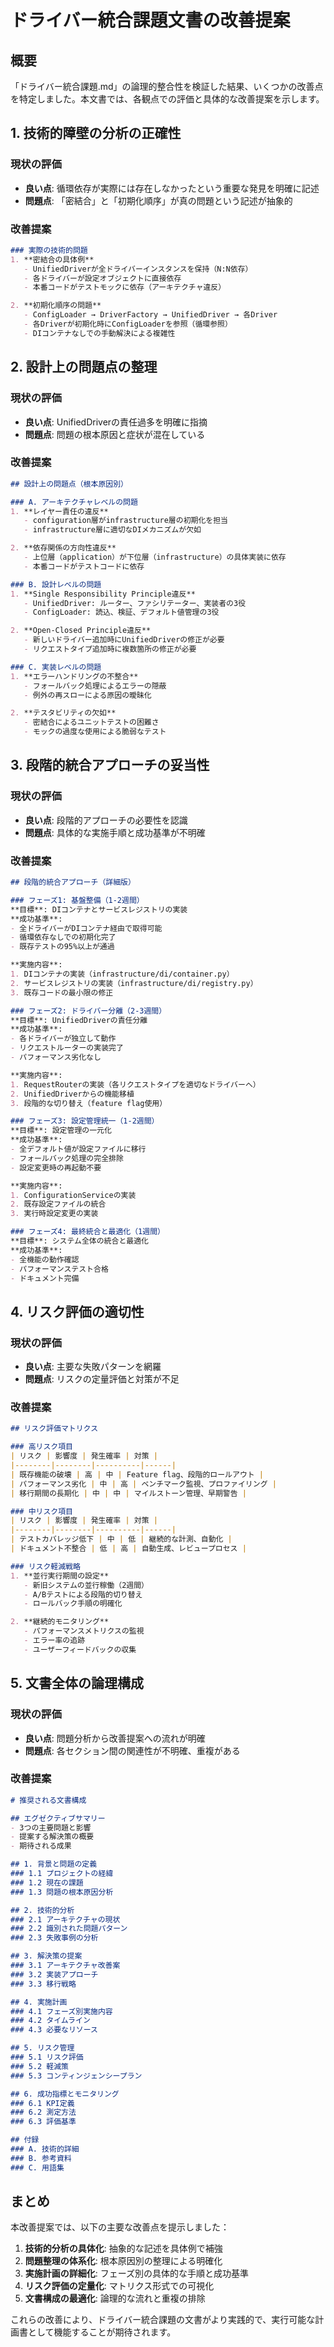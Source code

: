 # ドライバー統合課題文書の改善提案

## 概要
「ドライバー統合課題.md」の論理的整合性を検証した結果、いくつかの改善点を特定しました。本文書では、各観点での評価と具体的な改善提案を示します。

## 1. 技術的障壁の分析の正確性

### 現状の評価
- **良い点**: 循環依存が実際には存在しなかったという重要な発見を明確に記述
- **問題点**: 「密結合」と「初期化順序」が真の問題という記述が抽象的

### 改善提案
```markdown
### 実際の技術的問題
1. **密結合の具体例**
   - UnifiedDriverが全ドライバーインスタンスを保持（N:N依存）
   - 各ドライバーが設定オブジェクトに直接依存
   - 本番コードがテストモックに依存（アーキテクチャ違反）

2. **初期化順序の問題**
   - ConfigLoader → DriverFactory → UnifiedDriver → 各Driver
   - 各Driverが初期化時にConfigLoaderを参照（循環参照）
   - DIコンテナなしでの手動解決による複雑性
```

## 2. 設計上の問題点の整理

### 現状の評価
- **良い点**: UnifiedDriverの責任過多を明確に指摘
- **問題点**: 問題の根本原因と症状が混在している

### 改善提案
```markdown
## 設計上の問題点（根本原因別）

### A. アーキテクチャレベルの問題
1. **レイヤー責任の違反**
   - configuration層がinfrastructure層の初期化を担当
   - infrastructure層に適切なDIメカニズムが欠如

2. **依存関係の方向性違反**
   - 上位層（application）が下位層（infrastructure）の具体実装に依存
   - 本番コードがテストコードに依存

### B. 設計レベルの問題
1. **Single Responsibility Principle違反**
   - UnifiedDriver: ルーター、ファシリテーター、実装者の3役
   - ConfigLoader: 読込、検証、デフォルト値管理の3役

2. **Open-Closed Principle違反**
   - 新しいドライバー追加時にUnifiedDriverの修正が必要
   - リクエストタイプ追加時に複数箇所の修正が必要

### C. 実装レベルの問題
1. **エラーハンドリングの不整合**
   - フォールバック処理によるエラーの隠蔽
   - 例外の再スローによる原因の曖昧化

2. **テスタビリティの欠如**
   - 密結合によるユニットテストの困難さ
   - モックの過度な使用による脆弱なテスト
```

## 3. 段階的統合アプローチの妥当性

### 現状の評価
- **良い点**: 段階的アプローチの必要性を認識
- **問題点**: 具体的な実施手順と成功基準が不明確

### 改善提案
```markdown
## 段階的統合アプローチ（詳細版）

### フェーズ1: 基盤整備（1-2週間）
**目標**: DIコンテナとサービスレジストリの実装
**成功基準**: 
- 全ドライバーがDIコンテナ経由で取得可能
- 循環依存なしでの初期化完了
- 既存テストの95%以上が通過

**実施内容**:
1. DIコンテナの実装（infrastructure/di/container.py）
2. サービスレジストリの実装（infrastructure/di/registry.py）
3. 既存コードの最小限の修正

### フェーズ2: ドライバー分離（2-3週間）
**目標**: UnifiedDriverの責任分離
**成功基準**:
- 各ドライバーが独立して動作
- リクエストルーターの実装完了
- パフォーマンス劣化なし

**実施内容**:
1. RequestRouterの実装（各リクエストタイプを適切なドライバーへ）
2. UnifiedDriverからの機能移植
3. 段階的な切り替え（feature flag使用）

### フェーズ3: 設定管理統一（1-2週間）
**目標**: 設定管理の一元化
**成功基準**:
- 全デフォルト値が設定ファイルに移行
- フォールバック処理の完全排除
- 設定変更時の再起動不要

**実施内容**:
1. ConfigurationServiceの実装
2. 既存設定ファイルの統合
3. 実行時設定変更の実装

### フェーズ4: 最終統合と最適化（1週間）
**目標**: システム全体の統合と最適化
**成功基準**:
- 全機能の動作確認
- パフォーマンステスト合格
- ドキュメント完備
```

## 4. リスク評価の適切性

### 現状の評価
- **良い点**: 主要な失敗パターンを網羅
- **問題点**: リスクの定量評価と対策が不足

### 改善提案
```markdown
## リスク評価マトリクス

### 高リスク項目
| リスク | 影響度 | 発生確率 | 対策 |
|--------|--------|----------|------|
| 既存機能の破壊 | 高 | 中 | Feature flag、段階的ロールアウト |
| パフォーマンス劣化 | 中 | 高 | ベンチマーク監視、プロファイリング |
| 移行期間の長期化 | 中 | 中 | マイルストーン管理、早期警告 |

### 中リスク項目
| リスク | 影響度 | 発生確率 | 対策 |
|--------|--------|----------|------|
| テストカバレッジ低下 | 中 | 低 | 継続的な計測、自動化 |
| ドキュメント不整合 | 低 | 高 | 自動生成、レビュープロセス |

### リスク軽減戦略
1. **並行実行期間の設定**
   - 新旧システムの並行稼働（2週間）
   - A/Bテストによる段階的切り替え
   - ロールバック手順の明確化

2. **継続的モニタリング**
   - パフォーマンスメトリクスの監視
   - エラー率の追跡
   - ユーザーフィードバックの収集
```

## 5. 文書全体の論理構成

### 現状の評価
- **良い点**: 問題分析から改善提案への流れが明確
- **問題点**: 各セクション間の関連性が不明確、重複がある

### 改善提案
```markdown
# 推奨される文書構成

## エグゼクティブサマリー
- 3つの主要問題と影響
- 提案する解決策の概要
- 期待される成果

## 1. 背景と問題の定義
### 1.1 プロジェクトの経緯
### 1.2 現在の課題
### 1.3 問題の根本原因分析

## 2. 技術的分析
### 2.1 アーキテクチャの現状
### 2.2 識別された問題パターン
### 2.3 失敗事例の分析

## 3. 解決策の提案
### 3.1 アーキテクチャ改善案
### 3.2 実装アプローチ
### 3.3 移行戦略

## 4. 実施計画
### 4.1 フェーズ別実施内容
### 4.2 タイムライン
### 4.3 必要なリソース

## 5. リスク管理
### 5.1 リスク評価
### 5.2 軽減策
### 5.3 コンティンジェンシープラン

## 6. 成功指標とモニタリング
### 6.1 KPI定義
### 6.2 測定方法
### 6.3 評価基準

## 付録
### A. 技術的詳細
### B. 参考資料
### C. 用語集
```

## まとめ

本改善提案では、以下の主要な改善点を提示しました：

1. **技術的分析の具体化**: 抽象的な記述を具体例で補強
2. **問題整理の体系化**: 根本原因別の整理による明確化
3. **実施計画の詳細化**: フェーズ別の具体的な手順と成功基準
4. **リスク評価の定量化**: マトリクス形式での可視化
5. **文書構成の最適化**: 論理的な流れと重複の排除

これらの改善により、ドライバー統合課題の文書がより実践的で、実行可能な計画書として機能することが期待されます。